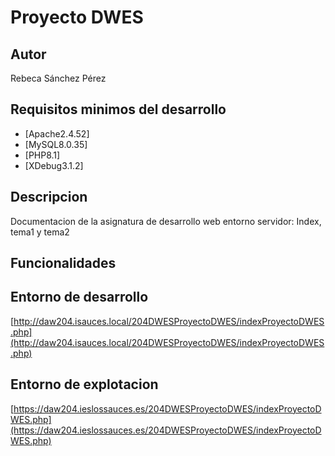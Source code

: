 # Proyecto DWES
## Autor
Rebeca Sánchez Pérez
## Requisitos minimos del desarrollo
- [Apache2.4.52]
- [MySQL8.0.35]
- [PHP8.1]
- [XDebug3.1.2]
## Descripcion
Documentacion de la asignatura de desarrollo web entorno servidor: Index, tema1 y tema2
## Funcionalidades
## Entorno de desarrollo
[http://daw204.isauces.local/204DWESProyectoDWES/indexProyectoDWES.php](http://daw204.isauces.local/204DWESProyectoDWES/indexProyectoDWES.php)
## Entorno de explotacion
[https://daw204.ieslossauces.es/204DWESProyectoDWES/indexProyectoDWES.php](https://daw204.ieslossauces.es/204DWESProyectoDWES/indexProyectoDWES.php)